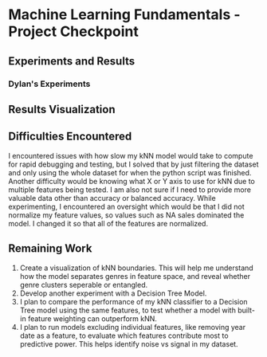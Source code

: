 # Machine Learning Fundamentals - Project Checkpoint

## Experiments and Results

### Dylan's Experiments

## Results Visualization

## Difficulties Encountered

I encountered issues with how slow my kNN model would take to compute for rapid debugging and testing, but I solved that by just filtering the dataset and only using the whole dataset for when the python script was finished. Another difficulty would be knowing what X or Y axis to use for kNN due to multiple features being tested. I am also not sure if I need to provide more valuable data other than accuracy or balanced accuracy. While experimenting, I encountered an oversight which would be that I did not normalize my feature values, so values such as NA sales dominated the model. I changed it so that all of the features are normalized.

## Remaining Work

1. Create a visualization of kNN boundaries. This will help me understand how the model separates genres in feature space, and reveal whether genre clusters seperable or entangled.
2. Develop another experiment with a Decision Tree Model. 
3. I plan to compare the performance of my kNN classifier to a Decision Tree model using the same features, to test whether a model with built-in feature weighting can outperform kNN.
4. I plan to run models excluding individual features, like removing year date as a feature, to evaluate which features contribute most to predictive power. This helps identify noise vs signal in my dataset.